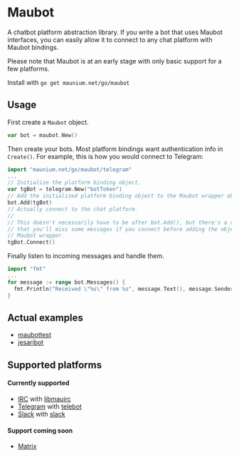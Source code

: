 # Maubot
A chatbot platform abstraction library. If you write a bot that uses Maubot interfaces,
you can easily allow it to connect to any chat platform with Maubot bindings.

Please note that Maubot is at an early stage with only basic support for a few platforms.

Install with `go get maunium.net/go/maubot`

## Usage
First create a `Maubot` object.
```go
var bot = maubot.New()
```

Then create your bots. Most platform bindings want authentication info in `Create()`.
For example, this is how you would connect to Telegram:
```go
import "maunium.net/go/maubot/telegram"
...
// Initialize the platform binding object.
var tgBot = telegram.New("botToken")
// Add the initialized platform binding object to the Maubot wrapper object.
bot.Add(tgBot)
// Actually connect to the chat platform.
//
// This doesn't necessarily have to be after bot.Add(), but there's a chance
// that you'll miss some messages if you connect before adding the object to the
// Maubot wrapper.
tgBot.Connect()
```

Finally listen to incoming messages and handle them.
```go
import "fmt"
...
for message := range bot.Messages() {
  fmt.Println("Received \"%s\" from %s", message.Text(), message.Sender())
}
```

## Actual examples
* [maubottest](https://github.com/tulir/maubot/tree/master/cmd/maubottest)
* [jesaribot](https://github.com/tulir/jesaribot)

## Supported platforms
#### Currently supported
* [IRC](https://tools.ietf.org/html/rfc1459) with [libmauirc](https://maunium.net/go/libmauirc)
* [Telegram](https://telegram.org/) with [telebot](https://github.com/tucnak/telebot)
* [Slack](https://slack.com) with [slack](https://github.com/nlopes/slack)

#### Support coming soon
* [Matrix](https://matrix.org/)
